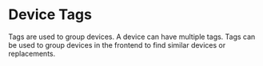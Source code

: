 # Device Tags

Tags are used to group devices. A device can have multiple tags. Tags can be used to group devices in the frontend 
to find similar devices or replacements.
